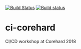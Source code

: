[![Build Status](https://travis-ci.org/jobdeadss/corehard.svg?branch=master)](https://travis-ci.org/jobdeadss/corehard)
[![Build status](https://ci.appveyor.com/api/projects/status/41wr1s0w0jctcp7k?svg=true)](https://ci.appveyor.com/project/jobdeadss/corehard)

# ci-corehard
CI/CD workshop at Corehard 2018
